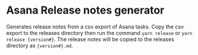 # Asana Release notes generator
Generates release notes from a csv export of Asana tasks. Copy the csv export to the releases directory then run the command `yarn release` or `yarn release {version#}`. The release notes will be copied to the releases directory as `{version#}.md`.
